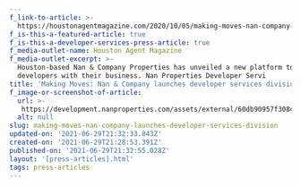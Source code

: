 ```yaml
---
f_link-to-article: >-
  https://houstonagentmagazine.com/2020/10/05/making-moves-nan-company-launches-developer-services-division/
f_is-this-a-featured-article: true
f_is-this-a-developer-services-press-article: true
f_media-outlet-name: Houston Agent Magazine
f_media-outlet-excerpt: >-
  Houston-based Nan & Company Properties has unveiled a new platform to assist
  developers with their business. Nan Properties Developer Servi
title: 'Making Moves: Nan & Company launches developer services division'
f_image-or-screenshot-of-article:
  url: >-
   https://development.nanproperties.com/assets/external/60db90957f30849b0cd92fba_screen_shot_2020-11-12_at_12.33.04_AM.png
  alt: null
slug: making-moves-nan-company-launches-developer-services-division
updated-on: '2021-06-29T21:32:33.843Z'
created-on: '2021-06-29T21:28:53.391Z'
published-on: '2021-06-29T21:32:55.028Z'
layout: '[press-articles].html'
tags: press-articles
---
```



